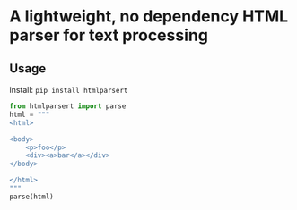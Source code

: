 # A lightweight, no dependency HTML parser for text processing

## Usage

install: `pip install htmlparsert`

```python
from htmlparsert import parse
html = """
<html>

<body>
    <p>foo</p>
    <div><a>bar</a></div>
</body>

</html>
"""
parse(html)
```
